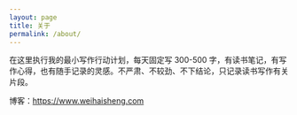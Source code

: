 ```yaml
---
layout: page
title: 关于
permalink: /about/
---
```


在这里执行我的最小写作行动计划，每天固定写 300-500 字，有读书笔记，有写作心得，也有随手记录的灵感。不严肃、不较劲、不下结论，只记录读书写作有关片段。

博客：<https://www.weihaisheng.com>


